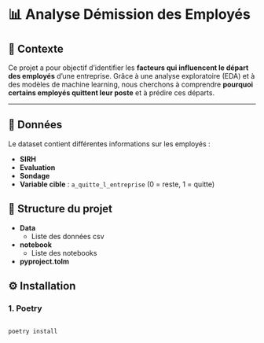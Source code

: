 # 📊 Analyse Démission des Employés

## 📌 Contexte

Ce projet a pour objectif d’identifier les **facteurs qui influencent le départ des employés** d’une entreprise.
Grâce à une analyse exploratoire (EDA) et à des modèles de machine learning, nous cherchons à comprendre **pourquoi certains employés quittent leur poste** et à prédire ces départs.

---

## 📂 Données

Le dataset contient différentes informations sur les employés :

- **SIRH**
- **Evaluation**
- **Sondage**
- **Variable cible** : `a_quitte_l_entreprise` (0 = reste, 1 = quitte)

## 📂 Structure du projet

- **Data**
  - Liste des données csv
- **notebook**
  - Liste des notebooks
- **pyproject.tolm**

## ⚙️ Installation

### 1. Poetry

```bash

poetry install

```
